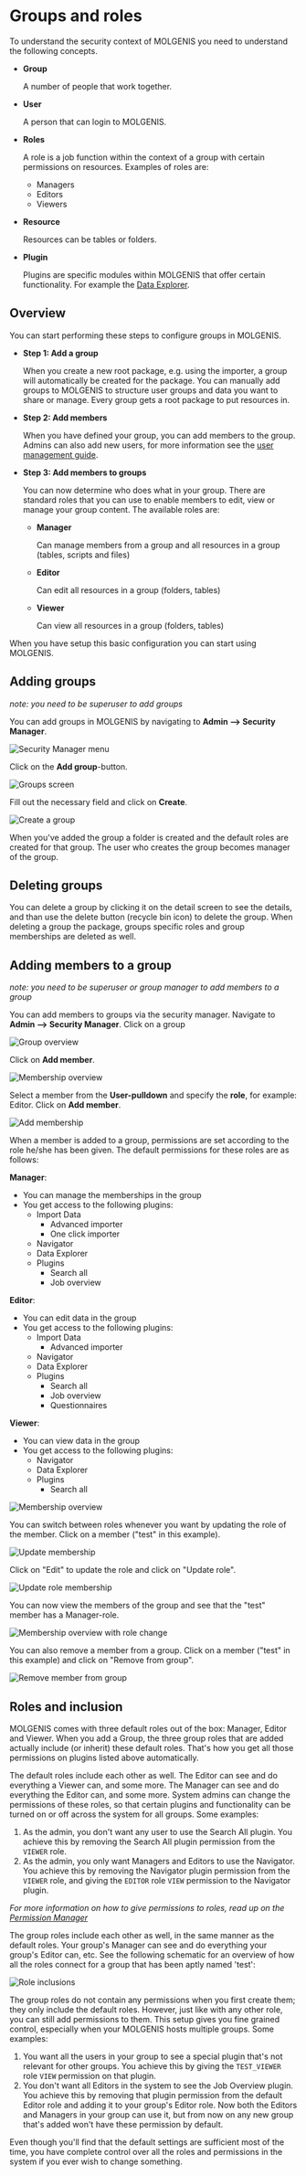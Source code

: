# Groups and roles
To understand the security context of MOLGENIS you need to understand the following concepts.

* **Group**
  
  A number of people that work together.

* **User**
  
  A person that can login to MOLGENIS.

* **Roles**
  
  A role is a job function within the context of a group with certain permissions on resources. Examples of roles are:
  * Managers
  * Editors
  * Viewers
 
* **Resource**
  
  Resources can be tables or folders.

* **Plugin**
  
  Plugins are specific modules within MOLGENIS that offer certain functionality. For example the [Data Explorer](guide-explore.md).

## Overview
You can start performing these steps to configure groups in MOLGENIS.

- **Step 1: Add a group**

  When you create a new root package, e.g. using the importer, a group will automatically be created for the package.
  You can manually add groups to MOLGENIS to structure user groups and data you want to share or manage. Every group gets a root package to put resources in.
  
- **Step 2: Add members**
  
  When you have defined your group, you can add members to the group. Admins can also add new users, for more information see the [user management guide](guide-users.md).

- **Step 3: Add members to groups** 

  You can now determine who does what in your group. There are standard roles that you can use to enable members to edit, view or manage your group content.
  The available roles are:
  - **Manager**
    
    Can manage members from a group and all resources in a group (tables, scripts and files)
    
  - **Editor**
  
    Can edit all resources in a group (folders, tables)
    
  - **Viewer**
  
    Can view all resources in a group (folders, tables)

When you have setup this basic configuration you can start using MOLGENIS. 
      
## Adding groups
*note: you need to be superuser to add groups*

You can add groups in MOLGENIS by navigating to **Admin --> Security Manager**. 

![Security Manager menu](images/security/main_menu_security.png?raw=true, "Security Manager menu")

Click on the **Add group**-button. 

![Groups screen](images/security/group_overview_no_groups.png?raw=true, "Groups")

Fill out the necessary field and click on **Create**.

![Create a group](images/security/group_creation.png?raw=true, "Create a group")

When you've added the group a folder is created and the default roles are created for that group. The user who creates the group becomes manager of the group.

## Deleting groups

You can delete a group by clicking it on the detail screen to see the details, and than use the delete button (recycle bin icon) to delete the group.
When deleting a group the package, groups specific roles and group memberships are deleted as well.

## Adding members to a group
*note: you need to be superuser or group manager to add members to a group*

You can add members to groups via the security manager. Navigate to **Admin --> Security Manager**. Click on a group

![Group overview](images/security/group_overview.png?raw=true, "Group overview")

Click on **Add member**.

![Membership overview](images/security/membership_overview_only_admin.png?raw=true, "Membership overview")

Select a member from the **User-pulldown** and specify the **role**, for example: Editor. Click on **Add member**.

![Add membership](images/security/add_membership.png?raw=true, "Add membership")

When a member is added to a group, permissions are set according to the role he/she has been given.
The default permissions for these roles are as follows:

**Manager**:
* You can manage the memberships in the group
* You get access to the following plugins:
  * Import Data
    * Advanced importer
    * One click importer
  * Navigator
  * Data Explorer
  * Plugins
    * Search all
    * Job overview
    
**Editor**:
* You can edit data in the group
* You get access to the following plugins:
  * Import Data
    * Advanced importer
  * Navigator
  * Data Explorer
  * Plugins
    * Search all
    * Job overview
    * Questionnaires
    
**Viewer**:
* You can view data in the group
* You get access to the following plugins:
  * Navigator
  * Data Explorer
  * Plugins
    * Search all

![Membership overview](images/security/membership_overview.png?raw=true, "Membership overview")

You can switch between roles whenever you want by updating the role of the member. Click on a member ("test" in this example).

![Update membership](images/security/update_membership.png?raw=true, "Update membershio")

Click on "Edit" to update the role and click on "Update role".

![Update role membership](images/security/update_membershiprole.png?raw=true, "Update rolemembershio")

You can now view the members of the group and see that the "test" member has a Manager-role.

![Membership overview with role change](images/security/membership_overview_with_rolechange.png?raw=true, "Membership overview with role change")

You can also remove a member from a group. Click on a member ("test" in this example) and click on "Remove from group".

![Remove member from group](images/security/remove_member_from_group.png?raw=true, "Remove member from group")

## Roles and inclusion
MOLGENIS comes with three default roles out of the box: Manager, Editor and Viewer. When you add a Group, the three group roles
that are added actually include (or inherit) these default roles. That's how you get all those permissions on plugins
listed above automatically. 

The default roles include each other as well. The Editor can see and do everything a Viewer can, and some more. The Manager 
can see and do everything the Editor can, and some more. System admins can change the permissions of these roles, so that 
certain plugins and functionality can be turned on or off across the system for all groups. Some examples:
1. As the admin, you don't want any user to use the Search All plugin. You achieve this by removing the Search All plugin permission
from the `VIEWER` role. 
2. As the admin, you only want Managers and Editors to use the Navigator. You achieve this by removing the Navigator plugin permission
from the `VIEWER` role, and giving the `EDITOR` role `VIEW` permission to the Navigator plugin.

*For more information on how to give permissions to roles, read up on the [Permission Manager](guide-permissions.md)*

The group roles include each other as well, in the same manner as the default roles. Your group's Manager can see and do 
everything your group's Editor can, etc. See the following schematic for an overview of how all the roles connect for a group 
that has been aptly named 'test':

![Role inclusions](images/security/role_model.png?raw=true, "Overview of the roles and how they work together")

The group roles do not contain any permissions when you first create them; they only include the default roles. However, 
just like with any other role, you can still add permissions to them. This setup gives you fine grained control, especially
when your MOLGENIS hosts multiple groups. Some examples:

1. You want all the users in your group to see a special plugin that's not relevant for other groups. You achieve this by
giving the `TEST_VIEWER` role `VIEW` permission on that plugin.
2. You don't want all Editors in the system to see the Job Overview plugin. You achieve this by removing that plugin permission 
from the default Editor role and adding it to your group's Editor role. Now both the Editors and Managers in your group can use it, 
but from now on any new group that's added won't have these permission by default.

Even though you'll find that the default settings are sufficient most of the time, you have complete control over all the roles and
permissions in the system if you ever wish to change something.
